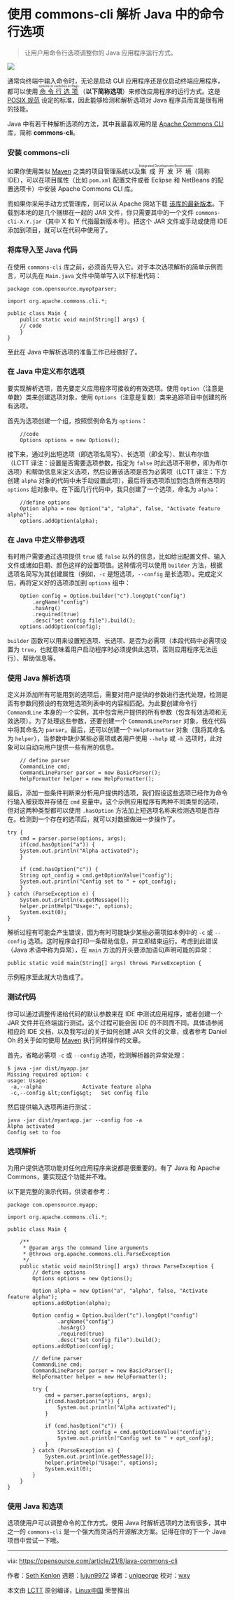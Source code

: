[#]: subject: "Parse command options in Java with commons-cli"
[#]: via: "https://opensource.com/article/21/8/java-commons-cli"
[#]: author: "Seth Kenlon https://opensource.com/users/seth"
[#]: collector: "lujun9972"
[#]: translator: "unigeorge"
[#]: reviewer: "wxy"
[#]: publisher: " "
[#]: url: " "

使用 commons-cli 解析 Java 中的命令行选项
======

> 让用户用命令行选项调整你的 Java 应用程序运行方式。

![](https://img.linux.net.cn/data/attachment/album/202108/19/115907lvjwc1ce5avumaau.jpg)

通常向终端中输入命令时，无论是启动 GUI 应用程序还是仅启动终端应用程序，都可以使用 
<ruby>
    [命令行选项][2]<rp>(</rp><rt>options or switches or flags</rt><rp>)</rp>
</ruby>
 （**以下简称选项**）来修改应用程序的运行方式。这是 [POSIX 规范][3] 设定的标准，因此能够检测和解析选项对 Java 程序员而言是很有用的技能。

Java 中有若干种解析选项的方法，其中我最喜欢用的是 [Apache Commons CLI][4] 库，简称 **commons-cli**。

### 安装 commons-cli

如果你使用类似 [Maven][5] 之类的项目管理系统以及<ruby>集成开发环境<rt>Integrated Development Environment</rt></ruby>（简称 IDE），可以在项目属性（比如 `pom.xml` 配置文件或者 Eclipse 和 NetBeans 的配置选项卡）中安装 Apache Commons CLI 库。

而如果你采用手动方式管理库，则可以从 Apache 网站下载 [该库的最新版本][6]。下载到本地的是几个捆绑在一起的 JAR 文件，你只需要其中的一个文件 `commons-cli-X.Y.jar`（其中 X 和 Y 代指最新版本号）。把这个 JAR 文件或手动或使用 IDE 添加到项目，就可以在代码中使用了。

### 将库导入至 Java 代码

在使用 `commons-cli` 库之前，必须首先导入它。对于本次选项解析的简单示例而言，可以先在 `Main.java` 文件中简单写入以下标准代码：

```
package com.opensource.myoptparser;

import org.apache.commons.cli.*;

public class Main {
    public static void main(String[] args) {
    // code 
    }
}
```

至此在 Java 中解析选项的准备工作已经做好了。

### 在 Java 中定义布尔选项

要实现解析选项，首先要定义应用程序可接收的有效选项。使用 `Option`（注意是单数）类来创建选项对象，使用 `Options`（注意是复数）类来追踪项目中创建的所有选项。

首先为选项创建一个组，按照惯例命名为 `options`：

```
    //code
    Options options = new Options();
```

接下来，通过列出短选项（即选项名简写）、长选项（即全写）、默认布尔值（LCTT 译注：设置是否需要选项参数，指定为 `false` 时此选项不带参，即为布尔选项）和帮助信息来定义选项，然后设置该选项是否为必需项（LCTT 译注：下方创建 `alpha` 对象的代码中未手动设置此项），最后将该选项添加到包含所有选项的 `options` 组对象中。在下面几行代码中，我只创建了一个选项，命名为 `alpha`： 

```
    //define options
    Option alpha = new Option("a", "alpha", false, "Activate feature alpha");
    options.addOption(alpha);
```

### 在 Java 中定义带参选项

有时用户需要通过选项提供 `true` 或 `false` 以外的信息，比如给出配置文件、输入文件或诸如日期、颜色这样的设置项值。这种情况可以使用 `builder` 方法，根据选项名简写为其创建属性（例如，`-c` 是短选项，`--config` 是长选项）。完成定义后，再将定义好的选项添加到 `options` 组中：

```
    Option config = Option.builder("c").longOpt("config")
        .argName("config")
        .hasArg()
        .required(true)
        .desc("set config file").build();
    options.addOption(config);
```

`builder` 函数可以用来设置短选项、长选项、是否为必需项（本段代码中必需项设置为 `true`，也就意味着用户启动程序时必须提供此选项，否则应用程序无法运行）、帮助信息等。

### 使用 Java 解析选项

定义并添加所有可能用到的选项后，需要对用户提供的参数进行迭代处理，检测是否有参数同预设的有效短选项列表中的内容相匹配。为此要创建命令行 `CommandLine` 本身的一个实例，其中包含用户提供的所有参数（包含有效选项和无效选项）。为了处理这些参数，还要创建一个 `CommandLineParser` 对象，我在代码中将其命名为 `parser`。最后，还可以创建一个 `HelpFormatter` 对象（我将其命名为 `helper`），当参数中缺少某些必需项或者用户使用 `--help` 或 `-h` 选项时，此对象可以自动向用户提供一些有用的信息。

```
    // define parser
    CommandLine cmd;
    CommandLineParser parser = new BasicParser();
    HelpFormatter helper = new HelpFormatter();
```

最后，添加一些条件判断来分析用户提供的选项，我们假设这些选项已经作为命令行输入被获取并存储在 `cmd` 变量中。这个示例应用程序有两种不同类型的选项，但对这两种类型都可以使用 `.hasOption` 方法加上短选项名称来检测选项是否存在。检测到一个存在的选项后，就可以对数据做进一步操作了。

```
try {
    cmd = parser.parse(options, args);
    if(cmd.hasOption("a")) {
    System.out.println("Alpha activated");
    }

    if (cmd.hasOption("c")) {
    String opt_config = cmd.getOptionValue("config");
    System.out.println("Config set to " + opt_config);
    }
} catch (ParseException e) {
    System.out.println(e.getMessage());
    helper.printHelp("Usage:", options);
    System.exit(0);
}
```

解析过程有可能会产生错误，因为有时可能缺少某些必需项如本例中的 `-c` 或 `--config` 选项。这时程序会打印一条帮助信息，并立即结束运行。考虑到此错误（Java 术语中称为异常），在 `main` 方法的开头要添加语句声明可能的异常：


```
public static void main(String[] args) throws ParseException {
```

示例程序至此就大功告成了。 

### 测试代码

你可以通过调整传递给代码的默认参数来在 IDE 中测试应用程序，或者创建一个 JAR 文件并在终端运行测试。这个过程可能会因 IDE 的不同而不同。具体请参阅相应的 IDE 文档，以及我写过的关于如何创建 JAR 文件的文章，或者参考 Daniel Oh 的关于如何使用 [Maven][11] 执行同样操作的文章。

首先，省略必需项 `-c` 或 `--config` 选项，检测解析器的异常处理：

```
$ java -jar dist/myapp.jar                 
Missing required option: c
usage: Usage:
 -a,--alpha             Activate feature alpha
 -c,--config &lt;config&gt;   Set config file
```

然后提供输入选项再进行测试：

```
java -jar dist/myantapp.jar --config foo -a
Alpha activated
Config set to foo
```

### 选项解析

为用户提供选项功能对任何应用程序来说都是很重要的。有了 Java 和 Apache Commons，要实现这个功能并不难。

以下是完整的演示代码，供读者参考：

```
package com.opensource.myapp;

import org.apache.commons.cli.*;

public class Main {
    
    /**
     * @param args the command line arguments
     * @throws org.apache.commons.cli.ParseException
     */ 
    public static void main(String[] args) throws ParseException {
        // define options
        Options options = new Options();
        
        Option alpha = new Option("a", "alpha", false, "Activate feature alpha");
        options.addOption(alpha);
        
        Option config = Option.builder("c").longOpt("config")
                .argName("config")
                .hasArg()
                .required(true)
                .desc("Set config file").build();
        options.addOption(config);
     
        // define parser
        CommandLine cmd;
        CommandLineParser parser = new BasicParser();
        HelpFormatter helper = new HelpFormatter();

        try {
            cmd = parser.parse(options, args);
            if(cmd.hasOption("a")) {
                System.out.println("Alpha activated");
            }
          
            if (cmd.hasOption("c")) {
                String opt_config = cmd.getOptionValue("config");
                System.out.println("Config set to " + opt_config);
            }
        } catch (ParseException e) {
            System.out.println(e.getMessage());
            helper.printHelp("Usage:", options);
            System.exit(0);
        }
    }
}
```

### 使用 Java 和选项

选项使用户可以调整命令的工作方式。使用 Java 时解析选项的方法有很多，其中之一的 `commons-cli` 是一个强大而灵活的开源解决方案。记得在你的下一个 Java 项目中尝试一下哦。

--------------------------------------------------------------------------------

via: https://opensource.com/article/21/8/java-commons-cli

作者：[Seth Kenlon][a]
选题：[lujun9972][b]
译者：[unigeorge](https://github.com/unigeorge)
校对：[wxy](https://github.com/wxy)

本文由 [LCTT](https://github.com/LCTT/TranslateProject) 原创编译，[Linux中国](https://linux.cn/) 荣誉推出

[a]: https://opensource.com/users/seth
[b]: https://github.com/lujun9972
[1]: https://opensource.com/sites/default/files/styles/image-full-size/public/lead-images/studying-books-java-couch-education.png?itok=C9gasCXr (Learning and studying technology is the key to success)
[2]: https://opensource.com/article/21/8/linux-terminal#options
[3]: https://opensource.com/article/19/7/what-posix-richard-stallman-explains
[4]: https://commons.apache.org/proper/commons-cli/usage.html
[5]: https://maven.apache.org/
[6]: https://commons.apache.org/proper/commons-cli/download_cli.cgi
[7]: http://www.google.com/search?hl=en&q=allinurl%3Adocs.oracle.com+javase+docs+api+string
[8]: http://www.google.com/search?hl=en&q=allinurl%3Adocs.oracle.com+javase+docs+api+option
[9]: http://www.google.com/search?hl=en&q=allinurl%3Adocs.oracle.com+javase+docs+api+system
[10]: http://www.google.com/search?hl=en&q=allinurl%3Adocs.oracle.com+javase+docs+api+parseexception
[11]: https://developers.redhat.com/blog/2021/04/08/build-even-faster-quarkus-applications-with-fast-jar
